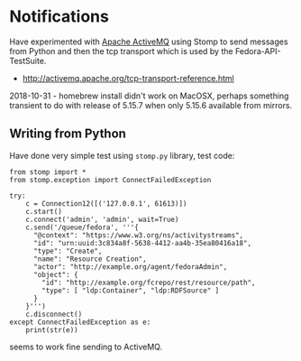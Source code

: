 # Notifications

Have experimented with [Apache ActiveMQ](http://activemq.apache.org/version-5-run-broker.html) using Stomp to send messages from Python and then the tcp transport which is used by the Fedora-API-TestSuite.

  * http://activemq.apache.org/tcp-transport-reference.html

2018-10-31 - homebrew install didn't work on MacOSX, perhaps something transient to do with release of 5.15.7 when only 5.15.6 available from mirrors.

## Writing from Python

Have done very simple test using `stomp.py` library, test code:

```
from stomp import *
from stomp.exception import ConnectFailedException

try:
    c = Connection12([('127.0.0.1', 61613)])
    c.start()
    c.connect('admin', 'admin', wait=True)
    c.send('/queue/fedora', '''{
      "@context": "https://www.w3.org/ns/activitystreams",
      "id": "urn:uuid:3c834a8f-5638-4412-aa4b-35ea80416a18",
      "type": "Create",
      "name": "Resource Creation",
      "actor": "http://example.org/agent/fedoraAdmin",
      "object": {
        "id": "http://example.org/fcrepo/rest/resource/path",
        "type": [ "ldp:Container", "ldp:RDFSource" ]
      }
    }''')
    c.disconnect()
except ConnectFailedException as e:
    print(str(e))
```

seems to work fine sending to ActiveMQ.

